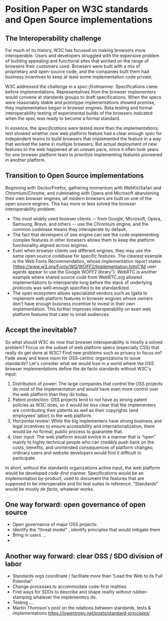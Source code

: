 # Position Paper on W3C standards and Open Source implementations

## The Interoperability challenge
For much of its history, W3C has  focused on making browsers more interoperable.  Users and  developers struggled with the expensive problem of building appealing and functional sites that worked on the range of browsers their customers used.  Browsers were built with a mix of proprietary and open-source code, and  the companies built them had business incentives to keep at least some implementation code private.

W3C addressed the challenge in a *spec-first*manner:  Specifications came before implementations. Representatives from the browser implementers would convene at standards groups to draft specifications.  When the specs were reasonably stable and prototype implementations showed promise, they implementation began in browser engines. Beta testing and formal interoperability testing of experimental builds of the browsers indicated when the spec was ready to become a formal standard. 

 In essence, the *specifications* were tested more than the implementations; test showed whether new web platform feature had a clear enough spec for independent  teams to build browsers that implemented the feature in a way that worked the same in multiple browsers. But actual deployment of new features to the web happened at an uneven pace, since it often took years for one browser platform team to prioritize implementing features pioneered in another platform.  

## Transition to Open Source implementations
Beginning with Gecko/Firefox, gathering momentum with WebKit/Safari and Chromium/Chrome,  and culminating with Opera and Microsoft abandoning their own browser engines, *all* modern browsers are built on one of the open source engines.  This has more or less solved the browser interoperability problem:
* The most widely used browser clients -- from Google, Microsoft, Opera, Samsung, Brave, and others -- use the Chromium engine, and the common codebase means they interoperate by default.
* The fact that developers of one engine can see the code implementing complex features in other browsers allows them to keep the platform functionality aligned across engines.
* Even when browser clients use different engines, they may use the same open source codebase for specific features.  The clearest example is the Web Fonts Recommendation, whose implementation report states [https://www.w3.org/Fonts/WG/WOFF2/Implementation.html]”All user agents appear to use the Google WOFF2 library”).  WebRTC is another example where shared source code from WebRTC.org allowed implementations to interoperate long before the stack of underlying protocols was well-enough specified to be standardized.
* The open ecosystem allows specialized vendors such as Igalia to implement web platform features in browser engines whose owners don't have enough business incentive to invest in their own implementation.  This further improves interoperability on even web platform features that cater to small audiences.

## Accept the inevitable?
So what should W3C do now that browser interoperability is mostly a solved problem?  Focus on the subset of web platform specs (especially CSS) that really do get done at W3C?  Find new problems such as privacy to focus on? Fade away and leave room for OSS-centric organizations to issue standards?  Let's consider what we would lose in a world where the OSS browser implementations define the de facto standards without W3C's input:
1. Distribution of power: The large companies that control the OSS projects do most of the implementation and would have even more control over the web platform than they do today.
2. Patent protection:  OSS projects tend to not have as strong patent policies as W3C does, so it would be less clear that the implementers are contributing their patents as well as their copyrights (and employees’ labor) to the web platform.
3. Horizontal review: While the big implementers have strong business and legal incentives to ensure accessibility and internationalization, there would be no formal, public process to guarantee that.
4. User input: The web platform would evolve in a manner that is “open” mainly to highly technical people who can credibly push back on the costs, benefits, and unintended consequences of platform changes; ordinary users and website developers would find it difficult to participate.

In short, without the standards organizations  active input, the web platform would be developed *code-first* manner. Specifications would be an implementation by-product, used to document the features that are supposed to be interoperable and for test suites to reference.  “Standards” would   be mostly *de facto*, whatever works.

## One way forward: open governance of open source
* Open governance of major OSS projects: 
* Identify the "threat model" , identify principles that would mitigate them
* Bring in users … 
* 
## Another way forward:  clear OSS / SDO division of labor

* Standards orgs coordinate / facilitate more than “Lead the Web to its Full Potential”
* Change processes to accommodate code-first realities
* Find ways for SDOs to describe and shape reality without rubber-stamping whatever the implementers do.
* Testing ....
* Martin Thomson's post on the relations between standards, tests & implementations  https://lowentropy.net/posts/standard-principles/




